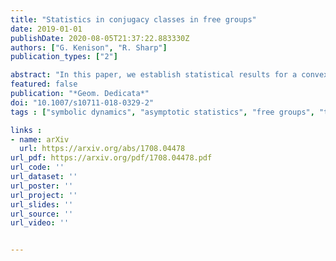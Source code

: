 ```yaml
---
title: "Statistics in conjugacy classes in free groups"
date: 2019-01-01
publishDate: 2020-08-05T21:37:22.883330Z
authors: ["G. Kenison", "R. Sharp"]
publication_types: ["2"]

abstract: "In this paper, we establish statistical results for a convex co-compact action of a free group on a CAT(−1) space where we restrict to a non-trivial conjugacy class in the group. In particular, we obtain a central limit theorem where the variance is twice the variance that appears when we do not make this restriction. "
featured: false
publication: "*Geom. Dedicata*"
doi: "10.1007/s10711-018-0329-2"
tags : ["symbolic dynamics", "asymptotic statistics", "free groups", "thermodynamic formalism", "central limit theorems"]

links :
- name: arXiv
  url: https://arxiv.org/abs/1708.04478
url_pdf: https://arxiv.org/pdf/1708.04478.pdf
url_code: ''
url_dataset: ''
url_poster: ''
url_project: ''
url_slides: ''
url_source: ''
url_video: ''


---
```




